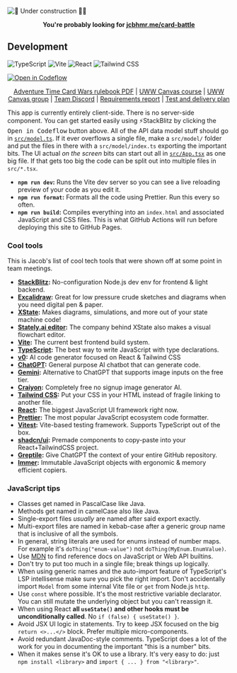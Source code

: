 ![🚧 Under construction 👷‍♂️](https://i.imgur.com/LEP2R3N.png)

<p align=center>
  <b>You're probably looking for <a href="https://jcbhmr.me/card-battle/">jcbhmr.me/card-battle</a></b>
</p>

## Development

![TypeScript](https://img.shields.io/static/v1?style=for-the-badge&message=TypeScript&color=3178C6&logo=TypeScript&logoColor=FFFFFF&label=)
![Vite](https://img.shields.io/static/v1?style=for-the-badge&message=Vite&color=646CFF&logo=Vite&logoColor=FFFFFF&label=)
![React](https://img.shields.io/static/v1?style=for-the-badge&message=React&color=222222&logo=React&logoColor=61DAFB&label=)
![Tailwind CSS](https://img.shields.io/static/v1?style=for-the-badge&message=Tailwind+CSS&color=222222&logo=Tailwind+CSS&logoColor=06B6D4&label=)

[![Open in Codeflow](https://developer.stackblitz.com/img/open_in_codeflow.svg)](https://pr.new/https://github.com/jcbhmr/card-battle)

<p align=center><a href="https://upload.snakesandlattes.com/rules/a/AdventureTimeCardWarsFinnvsJake.pdf">Adventure Time Card Wars rulebook PDF</a>
  | <a href="https://uwwtw.instructure.com/courses/629539">UWW Canvas course</a>
  | <a href="https://uwwtw.instructure.com/groups/589727">UWW Canvas group</a>
  | <a href="https://discord.com/channels/1210270012871548968/1210270013316141087">Team Discord</a>
  | <a href="https://github.com/jcbhmr/card-battle/blob/main/Requirements%20report.pdf">Requirements report</a>
  | <a href="https://github.com/jcbhmr/card-battle/blob/main/test%20and%20delivery%20plan.pdf">Test and delivery plan</a>
</p>

This app is currently entirely client-side. There is no server-side component. You can get started easily using ⚡StackBlitz by clicking the <kbd>Open in Codeflow</kbd> button above. All of the API data model stuff should go in [`src/model.ts`](src/model.ts). If it ever overflows a single file, make a `src/model/` folder and put the files in there with a `src/model/index.ts` exporting the important bits. The UI actual _on the screen_ bits can start out all in [`src/App.tsx`](src/App.tsx) as one big file. If that gets too big the code can be split out into multiple files in `src/*.tsx`.

- **`npm run dev`:** Runs the Vite dev server so you can see a live reloading preview of your code as you edit it.
- **`npm run format`:** Formats all the code using Prettier. Run this every so often.
- **`npm run build`:** Compiles everything into an `index.html` and associated JavaScript and CSS files. This is what GitHub Actions will run before deploying this site to GitHub Pages.

### Cool tools

This is Jacob's list of cool tech tools that were shown off at some point in team meetings.

- **[StackBlitz](https://stackblitz.com/):** No-configuration Node.js dev env for frontend & light backend.
- **[Excalidraw](https://excalidraw.com/):** Great for low pressure crude sketches and diagrams when you need digital pen & paper.
- **[XState](https://github.com/statelyai/xstate):** Makes diagrams, simulations, and more out of your state machine code!
- **[Stately.ai editor](https://stately.ai/editor):** The company behind XState also makes a visual flowchart editor.
- **[Vite](https://vitejs.dev/):** The current best frontend build system.
- **[TypeScript](https://www.typescriptlang.org/):** The best way to write JavaScript with type declarations.
- **[v0](https://v0.dev/):** AI code generator focused on React & Tailwind CSS
- **[ChatGPT](https://chat.openai.com/):** General purpose AI chatbot that can generate code.
- **[Gemini](https://gemini.google.com/):** Alternative to ChatGPT that supports image inputs on the free tier.
- **[Craiyon](https://www.craiyon.com/):** Completely free no signup image generator AI.
- **[Tailwind CSS](https://tailwindcss.com/):** Put your CSS in your HTML instead of fragile linking to another file.
- **[React](https://react.dev/):** The biggest JavaScript UI framework right now.
- **[Prettier](https://prettier.io/):** The most popular JavaScript ecosystem code formatter.
- **[Vitest](https://vitest.dev/):** Vite-based testing framework. Supports TypeScript out of the box.
- **[shadcn/ui](https://ui.shadcn.com/):** Premade components to copy-paste into your React+TailwindCSS project.
- **[Greptile](https://greptile.com/):** Give ChatGPT the context of your entire GitHub repository.
- **[Immer]():** Immutable JavaScript objects with ergonomic & memory efficient copiers.

### JavaScript tips

- Classes get named in PascalCase like Java.
- Methods get named in camelCase also like Java.
- Single-export files _usually_ are named after said export exactly.
- Multi-export files are named in kebab-case after a generic group name that is inclusive of all the symbols.
- In general, string literals are used for enums instead of number maps. For example it's `doThing("enum-value")` not `doThing(MyEnum.EnumValue)`.
- Use [MDN](https://developer.mozilla.org/en-US/docs/Web/JavaScript) to find reference docs on JavaScript or Web API builtins.
- Don't try to put too much in a single file; break things up logically.
- When using generic names and the auto-import feature of TypeScript's LSP intellisense make sure you pick the right import. Don't accidentally import `Model` from some internal Vite file or `get` from Node.js `http`.
- Use `const` where possible. It's the most restrictive variable declarator. You can still mutate the underlying object but you can't reassign it.
- When using React **all `useState()` and other hooks must be unconditionally called**. No `if (false) { useState() }`.
- Avoid JSX UI logic in statements. Try to keep JSX focused on the big `return <>...</>` block. Prefer multiple micro-components.
- Avoid redundant JavaDoc-style comments. TypeScript does a lot of the work for you in documenting the important "this is a number" bits.
- When it makes sense it's OK to use a library. It's very easy to do: just `npm install <library>` and `import { ... } from "<library>"`.
